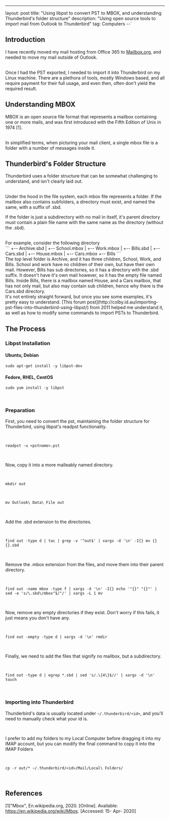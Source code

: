 ---
layout: post
title: "Using libpst to convert PST to MBOX, and understanding Thunderbird's folder structure"
description: "Using open source tools to import mail from Outlook to Thunderbird"
tag: Computers
--`

## Introduction
I have recently moved my mail hosting from Office 365 to [Mailbox.org](mailbox.org), and needed to move my mail outside of Outlook. 

<br>
Once I had the PST exported, I needed to import it into Thunderbird on my Linux machine. There are a plethora of tools, mostly Windows based, and all require payment for their full usage, and even then, often don't yield the required result.


## Understanding MBOX
MBOX is an open source file format that represents a mailbox containing one or more mails, and was first introduced with the Fifth Edition of Unix in 1974 [1].

<br>
In simplified terms, when picturing your mail client, a single mbox file is a folder with a number of messages inside it.

## Thunderbird's Folder Structure
Thunderbird uses a folder structure that can be somewhat challenging to understand, and isn't clearly laid out.

<br>
Under the hood in the file system, each mbox file represents a folder. If the mailbox also contains subfolders, a directory must exist, and named the same, with a suffix of .sbd.

If the folder is just a subdirectory with no mail in itself, it's parent directory must contain a plain file name with the same name as the directory (without the .sbd).

<br>
For example, consider the following directory

<br>
```
+-- Archive.sbd
|   +-- School.mbox
|   +-- Work.mbox
|   +-- Bills.sbd
    |   +-- Cars.sbd
    |   +-- House.mbox
    |   +-- Cars.mbox
    +-- Bills
```

<br>
The top level folder is Archive, and it has three children, School, Work, and Bills.
School and work have no children of their own, but have their own mail. However, Bills has sub directories, so it has a directory with the .sbd suffix. It doesn't have it's own mail however, so it has the empty file named Bills.
Inside Bills, there is a mailbox named House, and a Cars mailbox, that has not only mail, but also may contain sub children, hence why there is the Cars.sbd directory.

<br>
It's not entirely straight forward, but once you see some examples, it's pretty easy to understand. [This forum post](http://colby.id.au/importing-pst-files-into-thunderbird-using-libpst/) from 2011 helped me understand it, as well as how to modify some commands to import PSTs to Thunderbird.

<br>

## The Process

### Libpst Installation

#### Ubuntu, Debian
`sudo apt-get install -y libpst-dev`

#### Fedore, RHEL, CentOS
`sudo yum install -y libpst`

<br>

### Preparation
First, you need to convert the pst, maintaining the folder structure for Thunderbird, using libpst's readpst functionality.

<br>

`readpst -u <pstname>.pst`

<br>

Now, copy it into a more malleably named directory.

<br>

`mkdir out`

<br>

`mv Outlook\ Data\ File out`

<br>

Add the .sbd extension to the directories.

<br>

`find out -type d | tac | grep -v '^out$' | xargs -d '\n' -I{} mv {} {}.sbd`

<br>

Remove the .mbox extension from the files, and move them into their parent directory.

<br>

`find out -name mbox -type f | xargs -d '\n' -I{} echo '"{}" "{}"' | sed -e 's/\.sbd\/mbox"$/"/' | xargs -L 1 mv`

<br>

Now, remove any empty directories if they exist. Don't worry if this fails, it just means you don't have any.

<br>

`find out -empty -type d | xargs -d '\n' rmdir`

<br>

Finally, we need to add the files that signify no mailbox, but a subdirectory.

<br>

`find out -type d | egrep *.sbd | sed 's/.\{4\}$//' | xargs -d '\n' touch`


<br>

### Importing into Thunderbird
Thunderbird's data is usually located under `~/.thunderbird/<id>`, and you'll need to manually check what your id is.

<br>

I prefer to add my folders to my Local Computer before dragging it into my IMAP account, but you can modify the final command to copy it into the IMAP Folders

<br>

`cp -r out/* ~/.thunderbird/<id>/Mail/Local\ Folders/`

<br>

## References
[1]"Mbox", En.wikipedia.org, 2020. [Online]. Available: https://en.wikipedia.org/wiki/Mbox. [Accessed: 15- Apr- 2020]
